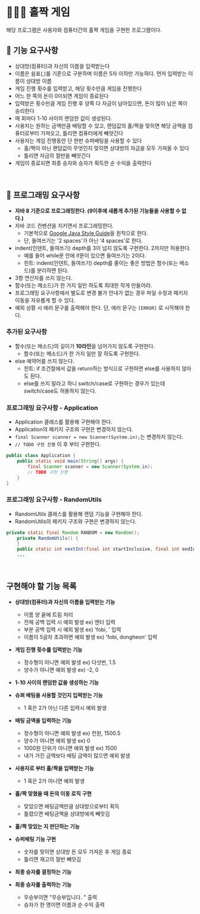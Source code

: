 # 👨🏻‍💻 홀짝 게임
해당 프로그램은 사용자와 컴퓨터간의 홀짝 게임을 구현한 프로그램이다. 
<br>

## 🔮 기능 요구사항
- 상대방(컴퓨터)과 자신의 이름을 입력받는다
- 이름은 쉼표(,)를 기준으로 구분하며 이름은 5자 이하만 가능하다. 먼저 입력받는 이름이 상대방 이름
- 게임 진행 횟수를 입력받고, 해당 횟수만큼 게임을 진행한다
- 어느 한 쪽의 돈이 0이되면 게임이 종료된다
- 입력받은 횟수만큼 게임 진행 후 양쪽 다 자금이 남아있으면, 돈이 많이 남은 쪽이 승리한다
- 매 회마다 1-10 사이의 랜덤한 값이 생성된다. 
- 사용자는 원하는 금액만큼 배팅할 수 있고, 랜덤값의 홀/짝을 맞히면 해당 금액을 컴퓨터로부터 가져오고, 틀리면 컴퓨터에게 빼앗긴다
- 사용자는 게임 진행동안 단 한번 슈퍼배팅을 사용할 수 있다
  - 홀/짝이 아닌 랜덤값이 무엇인지 맞히면 상대방의 자금을 모두 가져올 수 있다
  - 틀리면 자금의 절반을 빼앗긴다
- 게임이 종료되면 최종 승자와 승자가 획득한 순 수익을 출력한다 

<br>

## 🍚 프로그래밍 요구사항
- **자바 8 기준으로 프로그래밍한다. (9이후에 새롭게 추가된 기능들을 사용할 수 없다.)**
- 자바 코드 컨벤션을 지키면서 프로그래밍한다.
  - 기본적으로 [Google Java Style Guide](https://google.github.io/styleguide/javaguide.html)을 원칙으로 한다.
  - 단, 들여쓰기는 '2 spaces'가 아닌 '4 spaces'로 한다.
- indent(인덴트, 들여쓰기) depth를 3이 넘지 않도록 구현한다. 2까지만 허용한다.
  - 예를 들어 while문 안에 if문이 있으면 들여쓰기는 2이다.
  - 힌트: indent(인덴트, 들여쓰기) depth를 줄이는 좋은 방법은 함수(또는 메소드)를 분리하면 된다.
- 3항 연산자를 쓰지 않는다.
- 함수(또는 메소드)가 한 가지 일만 하도록 최대한 작게 만들어라.
- 프로그래밍 요구사항에서 별도로 변경 불가 안내가 없는 경우 파일 수정과 패키지 이동을 자유롭게 할 수 있다.
- 예외 상황 시 에러 문구를 출력해야 한다. 단, 에러 문구는 `[ERROR]` 로 시작해야 한다.

### 추가된 요구사항
- 함수(또는 메소드)의 길이가 **10라인**을 넘어가지 않도록 구현한다.
  - 함수(또는 메소드)가 한 가지 일만 잘 하도록 구현한다.
- else 예약어를 쓰지 않는다.
  - 힌트: if 조건절에서 값을 return하는 방식으로 구현하면 else를 사용하지 않아도 된다.
  - else를 쓰지 말라고 하니 switch/case로 구현하는 경우가 있는데 switch/case도 허용하지 않는다.

### 프로그래밍 요구사항 - Application
- Application 클래스를 활용해 구현해야 한다.
- Application의 패키지 구조와 구현은 변경하지 않는다.
- `final Scanner scanner = new Scanner(System.in);`는 변경하지 않는다.
- `// TODO 구현 진행` 이 후 부터 구현한다.

```java
public class Application {
    public static void main(String[] args) {
        final Scanner scanner = new Scanner(System.in);
        // TODO 구현 진행
    }
}
```

### 프로그래밍 요구사항 - RandomUtils
- RandomUtils 클래스를 활용해 랜덤 기능을 구현해야 한다.
- RandomUtils의 패키지 구조와 구현은 변경하지 않는다.

```java
private static final Random RANDOM = new Random();
    private RandomUtils() {
    }
    public static int nextInt(final int startInclusive, final int endInclusive) {
    ...
```
<br>


## 구현해야 할 기능 목록
- **상대방(컴퓨터)과 자신의 이름을 입력받는 기능**
  - 이름 양 끝에 트림 처리
  - 전체 공백 입력 시 예외 발생 ex) 엔터 입력
  - 부분 공백 입력 시 예외 발생 ex) 'fobi, ' 입력
  - 이름이 5글자 초과하면 예외 발생 ex) 'fobi, dongheon' 입력
  
- **게임 진행 횟수를 입력받는 기능**
  - 정수형이 아니면 예외 발생 ex) 다섯번, 1.5
  - 양수가 아니면 예외 발생 ex) -2, 0
  
- **1-10 사이의 랜덤한 값을 생성하는 기능**

- **슈펴 배팅을 사용할 것인지 입력받는 기능**
  - 1 혹은 2가 아닌 다른 입력시 예외 발생
  
- **배팅 금액을 입력하는 기능**
  - 정수형이 아니면 예외 발생 ex) 천원, 1500.5
  - 양수가 아니면 예외 발생 ex) 0
  - 1000원 단위가 아니면 예외 발생 ex) 1500
  - 내가 가진 금액보다 배팅 금액이 많으면 예외 발생
  
- **사용자로 부터 홀/짝을 입력받는 기능**
  - 1 혹은 2가 아니면 예외 발생
  
- **홀/짝 맞혔을 때 돈의 이동 로직 구현**
  - 맞았으면 배팅금액만큼 상대방으로부터 획득
  - 틀렸으면 배팅금액을 상대방에게 빼앗김

- **홀/짝 맞았는 지 판단하는 기능**
 
- **슈퍼배팅 기능 구현**
  - 숫자를 맞히면 상대방 돈 모두 가져온 후 게임 종료
  - 틀리면 재고의 절반 빼앗김
  
- **최종 승자를 결정하는 기능**

- **최종 승자를 출력하는 기능**
  - 무승부이면 "무승부입니다. " 출력
  - 승자가 한 명이면 이름과 순 수익 출력
